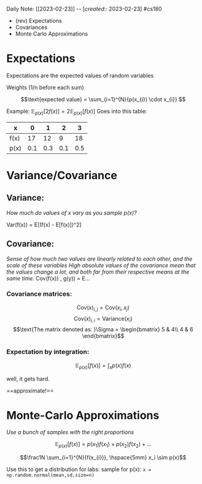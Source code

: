 Daily Note: [[2023-02-23]] -- [*created*:: 2023-02-23] #cs180 

- (rev) Expectations
- Covariances
- Monte Carlo Approximations

# Expectations

Expectations are the expected values of random variables

Weights (1/n before each sum)

$$\text{expected value} = \sum_{i=1}^{N}{p(x_{i}) \cdot x_{i}} $$

Example: $\mathbb{E}_{p(x)} [2f(x)] = 2\mathbb{E}_{p(x)}[f(x)]$
Goes into this table:

| x    | 0   | 1   | 2   | 3   |
| ---- | --- | --- | --- | --- |
| f(x) | 17  | 12  | 9   | 18  |
| p(x) | 0.1 | 0.3 | 0.1 | 0.5 | 


# Variance/Covariance

## Variance:
*How much do values of x vary as you sample p(x)?*

Var(f(x)) = E\[(f(x) - E\[f(x)])^2]

## Covariance:
*Sense of how much two values are linearly related to each other, and the scale of these variables*
*High absolute values of the covariance mean that the values change a lot, and both far from their respective means at the same time.*
Cov(f(x)) , g(y)) = E...

### Covariance matrices:

$$\mathrm{Cov}(x)_{i,j} = \mathrm{Cov}(x_{i},x_{j})$$
$$\mathrm{Cov}(x)_{i,i} = \mathrm{Variance}(x_{i})$$
$$\text{The matrix denoted as: }\Sigma = \begin{bmatrix}
5 & 4\\
4 & 6
\end{bmatrix}$$

### Expectation by integration:

$$\mathbb{E}_{p(x)}[f(x)]=\int_{x}{p(x)f(x)}$$

well, it gets hard.

==approximate!==

# Monte-Carlo Approximations
*Use a bunch of samples with the right proportions*

$$\mathbb{E}_{p(x)}[f(x)] = p(x_{1})f(x_{1}) + p(x_{2})f(x_{2}) + ...$$

$$\frac1N \sum_{i=1}^{N}{f(x_{i})}, \hspace{5mm} x_i \sim p(x)$$

Use this to get a distribution for labs:
sample for p(x):
`x = np.random.normal(mean,sd,size=n)`